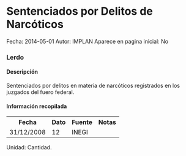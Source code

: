 Sentenciados por Delitos de Narcóticos
=====

Fecha: 2014-05-01
Autor: IMPLAN
Aparece en pagina inicial: No

### Lerdo

#### Descripción

Sentenciados por delitos en materia de narcóticos registrados en los juzgados del fuero federal.

#### Información recopilada

<table class="table table-hover table-bordered matriz">
  <tr><th>Fecha</th><th>Dato</th><th>Fuente</th><th>Notas</th></tr>
  <tr><td class="centrado">31/12/2008</td><td class="derecha">12</td><td>INEGI</td><td></td></tr>
</table>

Unidad: Cantidad.
